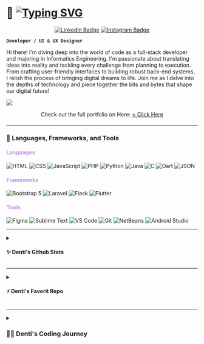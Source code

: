 # 💜 [![Typing SVG](https://readme-typing-svg.demolab.com?font=DM+Serif+Display&size=25&pause=1000&color=70a5fd&background=7B85FF00&vCenter=true&random=false&width=435&height=25&lines=Rr.+Denti+Nurramadhona)](https://git.io/typing-svg)
<div align="center">
    
[![Linkedin Badge](https://img.shields.io/badge/LinkedIn-0077B5?style=for-the-badge&logo=linkedin&logoColor=white)](https://www.linkedin.com/in/rr-denti-nurramadhona-436b3b172/)
[![Instagram Badge](https://img.shields.io/badge/Instagram-FF8C00?style=for-the-badge&logo=instagram&logoColor=white)](https://www.instagram.com/rrdenti/)
    

</div>

**`Developer / UI & UX Designer`**

Hi there! I'm diving deep into the world of code as a full-stack developer and majoring in Informatics Engineering. I'm passionate about translating ideas into reality and tackling every challenge from planning to execution. From crafting user-friendly interfaces to building robust back-end systems, I relish the process of bringing digital dreams to life. Join me as I delve into the depths of technology and piece together the bits and bytes that shape our digital future!


![](https://komarev.com/ghpvc/?username=rrdentin&style=flat-square&color=bf91f3)
<div align="center">

Check out the full portfolio on Here:  [⭐ Click Here](https://www.daintycube.my.id/)
</div>


---

### 🧰 Languages, Frameworks, and Tools

#### <span style="color:#bf91f3;">Languages</span>
![HTML](https://img.shields.io/badge/HTML-E34F26?style=for-the-badge&logo=html5&logoColor=white)
![CSS](https://img.shields.io/badge/CSS-1572B6?style=for-the-badge&logo=css3&logoColor=white)
![JavaScript](https://img.shields.io/badge/JavaScript-F7DF1E?style=for-the-badge&logo=javascript&logoColor=black)
![PHP](https://img.shields.io/badge/PHP-777BB4?style=for-the-badge&logo=php&logoColor=white)
![Python](https://img.shields.io/badge/Python-3776AB?style=for-the-badge&logo=python&logoColor=white)
![Java](https://img.shields.io/badge/Java-007396?style=for-the-badge&logo=java&logoColor=white)
![C](https://img.shields.io/badge/C-A8B9CC?style=for-the-badge&logo=c&logoColor=white)
![Dart](https://img.shields.io/badge/Dart-0175C2?style=for-the-badge&logo=dart&logoColor=white)
![JSON](https://img.shields.io/badge/Json-F08000?style=for-the-badge&logo=json&logoColor=white)


#### <span style="color:#bf91f3;">Frameworks</span>
![Bootstrap 5](https://img.shields.io/badge/Bootstrap-563D7C?style=for-the-badge&logo=bootstrap&logoColor=white)
![Laravel](https://img.shields.io/badge/Laravel-FF2D20?style=for-the-badge&logo=laravel&logoColor=white)
![Flask](https://img.shields.io/badge/Flask-000000?style=for-the-badge&logo=flask&logoColor=white)
![Flutter](https://img.shields.io/badge/Flutter-02569B?style=for-the-badge&logo=flutter&logoColor=white)


#### <span style="color:#bf91f3;">Tools</span>
![Figma](https://img.shields.io/badge/Figma-F24E1E?style=for-the-badge&logo=figma&logoColor=white)
![Sublime Text](https://img.shields.io/badge/Sublime_Text-FF9800?style=for-the-badge&logo=sublime-text&logoColor=white)
![VS Code](https://img.shields.io/badge/VS_Code-007ACC?style=for-the-badge&logo=visual-studio-code&logoColor=white)
![Git](https://img.shields.io/badge/Git-F05032?style=for-the-badge&logo=git&logoColor=white)
![NetBeans](https://img.shields.io/badge/NetBeans-1B6AC6?style=for-the-badge&logo=apache-netbeans-ide&logoColor=white)
![Android Studio](https://img.shields.io/badge/Android_Studio-3DDC84?style=for-the-badge&logo=android-studio&logoColor=white)
<br />

<hr>
<details>
<summary>
    <h4>✨ Denti's Github Stats</h4>
  </summary>
<a href="https://github.com/anuraghazra/github-readme-stats"><img align="center" src="https://github-readme-stats.vercel.app/api?username=rrdentin&show_icons=true&include_all_commits=true&theme=tokyonight&hide_border=true&bg_color=00000000&hide=stars,rank&hide_rank=true" alt="Denti's github stats" /></a>  <a href="https://github.com/anuraghazra/github-readme-stats"><img align="center" src="https://github-readme-stats.vercel.app/api/top-langs/?username=rrdentin&layout=compact&theme=tokyonight&bg_color=00000000&hide_border=true" />
</a> 
</details>

-------
<details>
<summary>
    <h4>⚡ Denti's Favorit Repo</h4>
  </summary>

[![Readme Card](https://github-readme-stats.vercel.app/api/pin/?username=rrdentin&repo=Proyek1Kelompok2_2F&hide=stars&layout=compact&theme=one_dark_pro#gh-dark-mode-only)](https://github.com/rrdentin/Proyek1Kelompok2_2F#gh-dark-mode-only) 

[![Readme Card](https://github-readme-stats.vercel.app/api/pin/?username=rrdentin&repo=Proyek1Kelompok2_2F&hide=stars&layout=compact&theme=catppuccin_latte#gh-light-mode-only)](https://github.com/rrdentin/Proyek1Kelompok2_2F#gh-light-mode-only) 

[![Readme Card](https://github-readme-stats.vercel.app/api/pin/?username=rrdentin&repo=Vocabulary-Notebook&layout=compact&theme=one_dark_pro#gh-dark-mode-only)](https://github.com/rrdentin/Vocabulary-Notebook#gh-dark-mode-only)

[![Readme Card](https://github-readme-stats.vercel.app/api/pin/?username=rrdentin&repo=Vocabulary-Notebook&layout=compact&theme=catppuccin_latte#gh-light-mode-only)](https://github.com/rrdentin/Vocabulary-Notebook#gh-light-mode-only)
</details>

-----
<details>
  <summary>
    <h3>👩‍💻 Denti's Coding Journey</h3>
  </summary>
    <p>
      As an informatics engineering student, my coding journey seamlessly blends technology and creativity. From initial exploration to practical applications, I've crafted solutions with a keen focus on positive social impact. Projects like 'PYP BaliCraft' showcase my commitment to UI/UX design for local craftsmanship promotion. The UI/UX event advertising platform and Sparta Vocabulary Notebook Website demonstrate my problem-solving skills and dedication to educational enhancement. Creating a streamlined student registration system at "PPDB Sekolah Anak Saleh Malang" emphasized the practical applications of technology in education. The 'Pet Adopt' project reflects my commitment to socially impactful initiatives. Additionally, my active participation in boot camps, spanning website development, UI/UX, and mobile development, underscores my proactive approach to continuous learning. Each endeavor contributes to shaping my coding journey, defining me as an informatics engineering student ready for new challenges, particularly in the realms of web development.
    </p>
</details>





